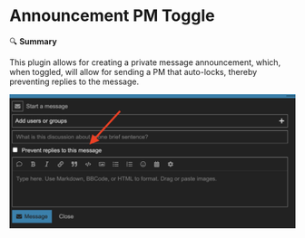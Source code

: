 # Announcement PM Toggle

🔍 **Summary**

This plugin allows for creating a private message announcement, which, when toggled, will allow for sending a PM that auto-locks, thereby preventing replies to the message.

![Screenshot Demo](.github/images/sample.png)
